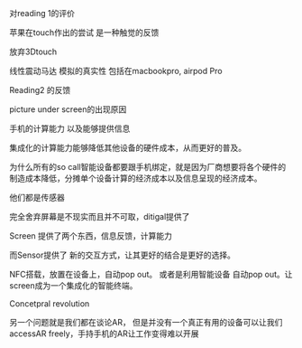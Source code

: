 对reading 1的评价



苹果在touch作出的尝试 是一种触觉的反馈

放弃3Dtouch

线性震动马达 模拟的真实性 包括在macbookpro, airpod Pro



Reading2 的反馈



picture under screen的出现原因

手机的计算能力 以及能够提供信息



集成化的计算能力能够降低其他设备的硬件成本，从而更好的普及。

为什么所有的so call智能设备都要跟手机绑定，就是因为厂商想要将各个硬件的制造成本降低，分摊单个设备计算的经济成本以及信息呈现的经济成本。

他们都是传感器

完全舍弃屏幕是不现实而且并不可取，ditigal提供了



Screen 提供了两个东西，信息反馈，计算能力

而Sensor提供了 新的交互方式，让其更好的结合是更好的选择。

NFC搭载，放置在设备上，自动pop out。 或者是利用智能设备 自动pop out。让screen成为一个集成化的智能终端。



Concetpral revolution





另一个问题就是我们都在谈论AR， 但是并没有一个真正有用的设备可以让我们accessAR freely，手持手机的AR让工作变得难以开展

